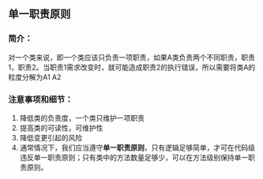 ## 单一职责原则

### 简介：
对一个类来说，即一个类应该只负责一项职责，如果A类负责两个不同职责，职责1，职责2。当职责1需求改变时，就可能造成职责2的执行错误，所以需要将类A的粒度分解为A1 A2

### 注意事项和细节：

1. 降低类的负责度，一个类只维护一项职责
2. 提高类的可读性，可维护性
3. 降低变更引起的风险
4. 通常情况下，我们应当遵守**单一职责原则**，只有逻辑足够简单，才可在代码级违反单一职责原则；只有类中的方法数量足够少，可以在方法级别保持单一职责原则。

